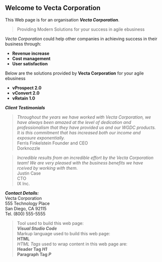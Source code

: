 ## Welcome to Vecta Corporation
This Web page is for an organisation **_Vecta Corporation_**. 
>Providing Modern Solutions for your success in agile ebusiness

_Vecta Corporation_ could help other companies in achieving success in their business through:
* **Revenue increase**
* **Cost management**
* **User satisfaction**  

Below are the solutions provided by **Vecta Corporation** for your agile ebusiness     
* **vProspect 2.0**
* **vConvert 2.0**
* **vRetain 1.0**  

**_Client Testimonials_**

>_Throughout the years we have worked with Vecta Corporation, we have always been amazed at the level of dedication and professionalism that they have provided us and our WGDC products.
It is this commitment that has increased both our income and exposure exponentially._  
Ferris Finkelstein
Founder and CEO  
Dorknozzle  

>_Incredible results from an incredible effort by the Vecta Corporation team! We are very pleased with the business benefits we have rceived by working with them._  
Justin Case  
CTO  
IX Inc.

**_Contact Details:_**    
Vecta Corporation  
555 Technology Place  
San Diego, CA 92115  
Tel. (800) 555-5555  

>Tool used to build this web page:  
>**_Visual Studio Code_**  
>Markup language used to build this web page:  
**HTML**  
_HTML Tags_ used to wrap content in this web page are:  
**Header Tag _H1_**  
**Paragraph Tag _P_**  

